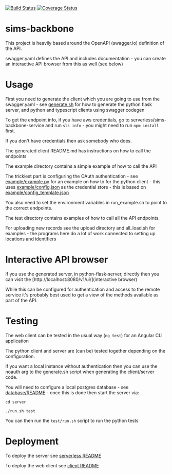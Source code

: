 [![Build Status](https://travis-ci.org/malariagen/sims-backbone.svg?branch=master)](https://travis-ci.org/malariagen/sims-backbone)
[![Coverage Status](https://coveralls.io/repos/github/malariagen/sims-backbone/badge.svg?branch=master)](https://coveralls.io/github/malariagen/sims-backbone?branch=master)

# sims-backbone

This project is heavily based around the OpenAPI (swagger.io) definition of the API.

swagger.yaml defines the API and includes documentation - you can create an interactive API browser from this as well (see below)

Usage
=====

First you need to generate the client which you are going to use from the swagger.yaml - see [generate.sh](generate.sh) for how to generate the python flask server, and python and typescript clients using swagger codegen

To get the endpoint info, if you have aws credentials, go to serverless/sims-backbone-service and run `sls info` - you might need to run `npm install` first.

If you don't have credentials then ask somebody who does.

The generated client README.md has instructions on how to call the endpoints

The example directory contains a simple example of how to call the API

The trickiest part is configuring the OAuth authentication - see [example/example.py](example/example.py) for an example on how to for the python client - this uses [example/config.json](example/config.json) as the credential store - this is based on [example/config_template.json](example/config_template.json)

You also need to set the environment variables in run_example.sh to point to the correct endpoints.

The test directory contains examples of how to call all the API endpoints.

For uploading new records see the upload directory and all_load.sh for examples - the programs here
do a lot of work connected to setting up locations and identifiers

Interactive API browser
=======================

If you use the generated server, in python-flask-server, directly then you can visit the
[http://localhost:8080/v1/ui/](interactive browser)

While this can be configured for authentication and access to the remote service it's probably best
used to get a view of the methods available as part of the API.

Testing
=======

The web client can be tested in the usual way (`ng test`) for an Angular CLI application

The python client and server are (can be) tested together depending on the configuration.

If you want a local instance without authentication then you can use the noauth arg to the
generate.sh script when generating the client/server code.

You will need to configure a local postgres database - see [database/README](database/README) - once this is done then start the server via:

  `cd server`
  
  `./run.sh test`
  
  You can then run the `test/run.sh` script to run the python tests
  
  Deployment
  ==========
  
  To deploy the server see [serverless README](serverless/README)
  
  To deploy the web client see [client README](client/sims-backbone/README)
